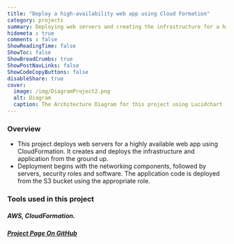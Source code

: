 ```yaml
---
title: "Deploy a high-availability web app using Cloud Formation"
category: projects
summary: Deploying web servers and creating the infrastructure for a highly available web app using CloudFormation.
hidemeta : true
comments : false
ShowReadingTime: false
ShowToc: false
ShowBreadCrumbs: true
ShowPostNavLinks: false
ShowCodeCopyButtons: false
disableShare: true
cover:
  image: /img/DiagramProject2.png
  alt: Diagram
  caption: The Architecture Diagram for this project using Lucidchart
---
```

### Overview
- This project deploys web servers for a highly available web app using CloudFormation. It creates and deploys the infrastructure and application from the ground up.
- Deployment begins with the networking components, followed by servers, security roles and software. The application code is deployed from the S3 bucket using the appropriate role.

### Tools used in this project
##### AWS, CloudFormation.
##### [Project Page On GitHub](https://github.com/Fadyio/Advanced-Cloud-DevOps-nanodegrees/tree/main/Project-2-Infrastructure-as-Code)
